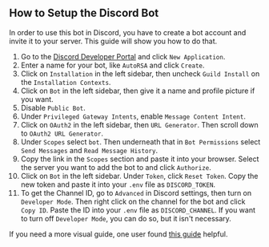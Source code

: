 ## How to Setup the Discord Bot
In order to use this bot in Discord, you have to create a bot account and invite it to your server. This guide will show you how to do that.

1. Go to the [Discord Developer Portal](https://discord.com/developers/applications) and click `New Application`.
2. Enter a name for your bot, like `AutoRSA` and click `Create`.
3. Click on `Installation` in the left sidebar, then uncheck `Guild Install` on the `Installation Contexts`.
4. Click on `Bot` in the left sidebar, then give it a name and profile picture if you want.
5. Disable `Public Bot`.
6. Under `Privileged Gateway Intents`, enable `Message Content Intent`.
7. Click on `OAuth2` in the left sidebar, then `URL Generator`. Then scroll down to `OAuth2 URL Generator`. 
8. Under `Scopes` select `bot`. Then underneath that in `Bot Permissions` select `Send Messages` and `Read Message History`.
9. Copy the link in the `Scopes` section and paste it into your browser. Select the server you want to add the bot to and click `Authorize`.
10. Click on `Bot` in the left sidebar. Under `Token`, click `Reset Token`. Copy the new token and paste it into your `.env` file as `DISCORD_TOKEN`.
11. To get the Channel ID, go to `Advanced` in Discord settings, then turn on `Developer Mode`. Then right click on the channel for the bot and click `Copy ID`. Paste the ID into your `.env` file as `DISCORD_CHANNEL`. If you want to turn off `Developer Mode`, you can do so, but it isn't necessary.

If you need a more visual guide, one user found [this guide](https://www.writebots.com/discord-bot-token/) helpful.
